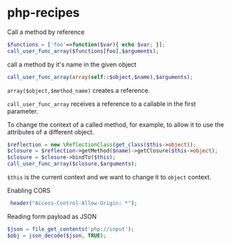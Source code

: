 # php-recipes

Call a method by reference

```php
$functions = ['foo'=>function($var){ echo $var; }];
call_user_func_array($functions[foo],$arguments);
```

call a method by it's name in the given object

```php
call_user_func_array(array(self::$object,$name),$arguments);
```

`array($object,$method_name)` creates a reference.

`call_user_func_array` receives a reference to a callable in the first parameter.

To change the context of a called method, for example, to allow it to use the attributes of a different object.

```php
$reflection = new \ReflectionClass(get_class($this->object));
$closure = $reflection->getMethod($name)->getClosure($this->object);
$closure = $closure->bindTo($this);
call_user_func_array($closure,$arguments);
```

`$this` is the current context and we want to change it to `object` context.

Enabling CORS

```php
 header("Access-Control-Allow-Origin: *");
```

Reading form payload as JSON

```php
$json = file_get_contents('php://input');
$obj = json_decode($json, TRUE);
```
